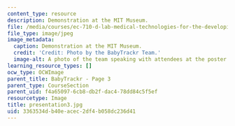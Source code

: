 ```yaml
---
content_type: resource
description: Demonstration at the MIT Museum.
file: /media/courses/ec-710-d-lab-medical-technologies-for-the-developing-world-spring-2010/3363534db40eacec2df4b058dc236d41_presentation3.jpg
file_type: image/jpeg
image_metadata:
  caption: Demonstration at the MIT Museum.
  credit: 'Credit: Photo by the BabyTrackr Team.'
  image-alt: A photo of the team speaking with attendees at the poster session.
learning_resource_types: []
ocw_type: OCWImage
parent_title: BabyTrackr - Page 3
parent_type: CourseSection
parent_uid: f4a65097-6cb8-db2f-dac4-78dd84c5f5ef
resourcetype: Image
title: presentation3.jpg
uid: 3363534d-b40e-acec-2df4-b058dc236d41
---
```

